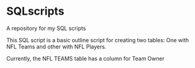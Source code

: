 # SQLscripts
A repository for my SQL scripts

This SQL script is a basic outline script for creating two tables: One with NFL Teams and other with NFL Players. 

Currently, the NFL TEAMS table has a column for Team Owner
